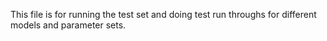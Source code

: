 This file is for running the test set and doing test run throughs for different models and parameter sets. 